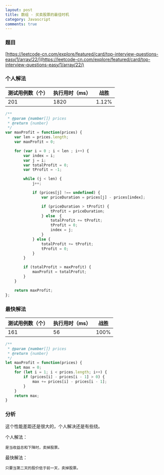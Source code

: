```yaml
---
layout: post
title: 数组 - 买卖股票的最佳时机
category: Javascript
comments: true
---
```


### 题目

[https://leetcode-cn.com/explore/featured/card/top-interview-questions-easy/1/array/22/](https://leetcode-cn.com/explore/featured/card/top-interview-questions-easy/1/array/22/)


### 个人解法

测试用例数（个） | 执行用时（ms） | 战胜
--- | --- | ---
201 | 1820 | 1.12%

```javascript
/**
 * @param {number[]} prices
 * @return {number}
 */
var maxProfit = function(prices) {
    var len = prices.length;
    var maxProfit = 0;

    for (var i = 0 ; i < len ; i++) {
        var index = i;
        var j = i;
        var totalProfit = 0;
        var tProfit = -1;

        while (j < len) {
            j++;

            if (prices[j] !== undefined) {
                var priceDuration = prices[j] - prices[index];

                if (priceDuration > tProfit) {
                    tProfit = priceDuration;
                } else  {
                    totalProfit += tProfit;
                    tProfit = 0;
                    index = j;
                }
            } else {
                totalProfit += tProfit;
                tProfit = 0;
            }
        }

        if (totalProfit > maxProfit) {
            maxProfit = totalProfit;
        }
    }

    return maxProfit;
};
```

### 最快解法

测试用例数（个） | 执行用时（ms） | 战胜
--- | --- | ---
161 | 56 | 100%

```javascript
/**
 * @param {number[]} prices
 * @return {number}
 */
let maxProfit = function(prices) {
    let max = 0;
    for (let i = 1; i < prices.length; i++) {
        if (prices[i] - prices[i - 1] > 0) {
            max += prices[i] - prices[i - 1];
        }
    }
    return max;
}
```

### 分析

这个性能差距还是很大的，个人解决还是有些绕。

个人解法：

    是当收益总和下降时，卖掉股票。

最快解法：

    只要当第二天的股价低于前一天，卖掉股票。

